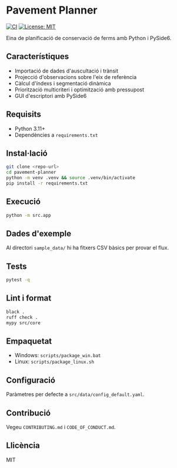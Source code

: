 # Pavement Planner

[![CI](https://github.com/example/pavement-planner/actions/workflows/ci.yml/badge.svg)](https://github.com/example/pavement-planner/actions/workflows/ci.yml)
[![License: MIT](https://img.shields.io/badge/License-MIT-yellow.svg)](LICENSE)

Eina de planificació de conservació de ferms amb Python i PySide6.

## Característiques
- Importació de dades d'auscultació i trànsit
- Projecció d'observacions sobre l'eix de referència
- Càlcul d'índexs i segmentació dinàmica
- Priorització multicriteri i optimització amb pressupost
- GUI d'escriptori amb PySide6

## Requisits
- Python 3.11+
- Dependències a `requirements.txt`

## Instal·lació
```bash
git clone <repo-url>
cd pavement-planner
python -m venv .venv && source .venv/bin/activate
pip install -r requirements.txt
```

## Execució
```bash
python -m src.app
```

## Dades d'exemple
Al directori `sample_data/` hi ha fitxers CSV bàsics per provar el flux.

## Tests
```bash
pytest -q
```

## Lint i format
```bash
black .
ruff check .
mypy src/core
```

## Empaquetat
- Windows: `scripts/package_win.bat`
- Linux: `scripts/package_linux.sh`

## Configuració
Paràmetres per defecte a `src/data/config_default.yaml`.

## Contribució
Vegeu `CONTRIBUTING.md` i `CODE_OF_CONDUCT.md`.

## Llicència
MIT
